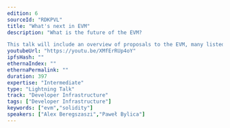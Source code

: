```yaml
---
edition: 6
sourceId: "RDKPVL"
title: "What's next in EVM"
description: "What is the future of the EVM?

This talk will include an overview of proposals to the EVM, many listed and some detailed. It will try to explain the likely hood of adopting them and what needs to be done to make sure they get adopted."
youtubeUrl: "https://youtu.be/XMfErRUp4oY"
ipfsHash: ""
ethernaIndex: ""
ethernaPermalink: ""
duration: 397
expertise: "Intermediate"
type: "Lightning Talk"
track: "Developer Infrastructure"
tags: ["Developer Infrastructure"]
keywords: ["evm","solidity"]
speakers: ["Alex Beregszaszi","Paweł Bylica"]
---
```

